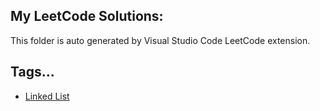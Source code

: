 ## My LeetCode Solutions:
This folder is auto generated by Visual Studio Code LeetCode extension. 

## Tags...
- [Linked List](https://github.com/Raptazure/LeetCode/tree/master/Linked%20List)

